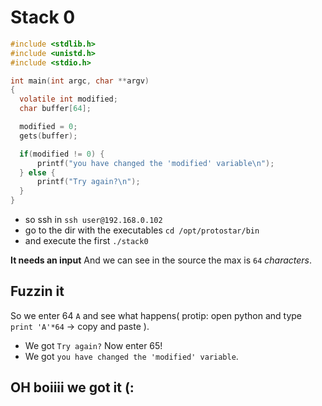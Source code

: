# Stack 0
```c
#include <stdlib.h>
#include <unistd.h>
#include <stdio.h>

int main(int argc, char **argv)
{
  volatile int modified;
  char buffer[64];

  modified = 0;
  gets(buffer);

  if(modified != 0) {
      printf("you have changed the 'modified' variable\n");
  } else {
      printf("Try again?\n");
  }
}
```
- so ssh in
`ssh user@192.168.0.102`
- go to the dir with the executables
`cd /opt/protostar/bin`
- and execute the first
`./stack0`

**It needs an input**
And we can see in the source the max is `64` *characters*.

## Fuzzin it

So we enter 64 `A` and see what happens( protip: open python and type `print 'A'*64` -> copy and paste ).
- We got `Try again?`
Now enter 65!
- We got `you have changed the 'modified' variable`.
## OH boiiii we got it (:
